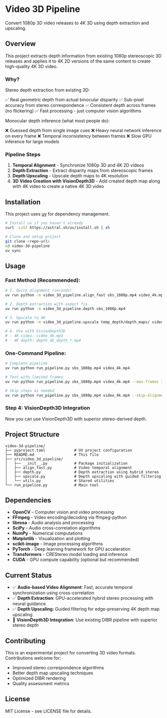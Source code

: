 # Video 3D Pipeline

Convert 1080p 3D video releases to 4K 3D using depth extraction and upscaling.

## Overview

This project extracts depth information from existing 1080p stereoscopic 3D releases and applies it to 4K 2D versions of the same content to create high-quality 4K 3D video.

### Why?

Stereo depth extraction from existing 3D:

✅ Real geometric depth from actual binocular disparity
✅ Sub-pixel accuracy from stereo correspondence
✅ Consistent depth across frames (no flickering)
✅ Fast processing - just computer vision algorithms


Monocular depth inference (what most people do):

❌ Guessed depth from single image cues
❌ Heavy neural network inference on every frame
❌ Temporal inconsistency between frames
❌ Slow GPU inference for large models

### Pipeline Steps

1. **Temporal Alignment** - Synchronize 1080p 3D and 4K 2D videos
2. **Depth Extraction** - Extract disparity maps from stereoscopic frames  
3. **Depth Upscaling** - Upscale depth maps to 4K resolution
4. **3D Video Creation with VisionDepth3D** - Add created depth map along with 4K video to create a native 4K 3D video

## Installation

This project uses [uv](https://github.com/astral-sh/uv) for dependency management.

```bash
# Install uv if you haven't already
curl -LsSf https://astral.sh/uv/install.sh | sh

# Clone and setup project
git clone <repo-url>
cd video-3d-pipeline
uv sync
```

## Usage

### Fast Method (Recommended):
```bash
# 1. Quick alignment (seconds)
uv run python -m video_3d_pipeline.align_fast sbs_1080p.mp4 video_4k.mp4

# 2. Depth extraction with aspect fix
uv run python -m video_3d_pipeline.depth sbs_1080p.mp4

# 3. Upscale to 4K
uv run python -m video_3d_pipeline.upscale temp_depth/depth_maps/ video_4k.mp4

# 4. Use with VisionDepth3D
# - 4K video: video_4k.mp4
# - 4K depth: depth_4k_depth_*.mp4
```

### One-Command Pipeline:
```bash
# Complete pipeline
uv run python run_pipeline.py sbs_1080p.mp4 video_4k.mp4

# Test with limited frames
uv run python run_pipeline.py sbs_1080p.mp4 video_4k.mp4 --max-frames 100

# Skip steps as needed
uv run python run_pipeline.py sbs_1080p.mp4 video_4k.mp4 --skip-alignment
```

### Step 4: VisionDepth3D Integration

Now you can use VisionDepth3D with superior stereo-derived depth.

## Project Structure

```
video-3d-pipeline/
├── pyproject.toml             # UV project configuration
├── README.md                  # This file
├── src/video_3d_pipeline/
│   ├── __init__.py            # Package initialization
│   ├── align_fast.py          # Video temporal alignment
│   ├── depth.py               # Depth extraction using hybrid stereo
│   ├── upscale.py             # Depth upscaling with guided filtering
│   └── utils.py               # Shared utilities
└── run_pipeline.py            # Main tool
```

## Dependencies

- **OpenCV** - Computer vision and video processing
- **FFmpeg** - Video encoding/decoding via ffmpeg-python
- **librosa** - Audio analysis and processing
- **SciPy** - Audio cross-correlation algorithms
- **NumPy** - Numerical computations
- **Matplotlib** - Visualization and plotting
- **scikit-image** - Image processing algorithms
- **PyTorch** - Deep learning framework for GPU acceleration
- **Transformers** - CREStereo model loading and inference
- **CUDA** - GPU compute capability (optional but recommended)

## Current Status

- ✅ **Audio-based Video Alignment**: Fast, accurate temporal synchronization using cross-correlation
- ✅ **Depth Extraction**: GPU-accelerated hybrid stereo processing with neural guidance
- ✅ **Depth Upscaling**: Guided filtering for edge-preserving 4K depth map upscaling
- 🔄 **VisionDepth3D Integration**: Use existing DIBR pipeline with superior stereo depth

## Contributing

This is an experimental project for converting 3D video formats. Contributions welcome for:

- Improved stereo correspondence algorithms
- Better depth map upscaling techniques  
- Optimized DIBR rendering
- Quality assessment metrics

## License

MIT License - see LICENSE file for details.